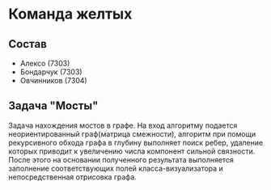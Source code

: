 # Команда желтых

## Состав
* Алексо (7303)
* Бондарчук (7303)
* Овчинников (7304)

## Задача "Мосты"

Задача нахождения мостов в графе. На вход алгоритму подается неориентированный граф(матрица смежности), алгоритм при помощи рекурсивного обхода графа в глубину выполняет поиск ребер, удаление которых приводит к увеличению числа компонент сильной связности. После этого на основании полученного результата выполняется заполнение соответствующих полей класса-визуализатора и непосредственная отрисовка графа.

